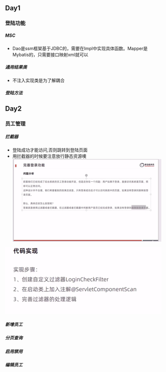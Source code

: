 ## Day1
### 登陆功能
##### MSC
- Dao是ssm框架基于JDBC的，需要在Impl中实现具体函数。Mapper是Mybatis的，只需要接口映射xml就可以

##### 通用结果类
- 不注入实现类是为了解耦合

##### 登陆方法

## Day2
### 员工管理
##### 拦截器
- 登陆成功才能访问,否则跳转到登陆页面
- 用拦截器的时候要注意放行静态资源噢
![image-20230718122129271](assets/readme/image-20230718122129271.png)

![image-20230718122145857](assets/readme/image-20230718122145857.png)



##### 新增员工

##### 分页查询

##### 启用禁用

##### 编辑员工
